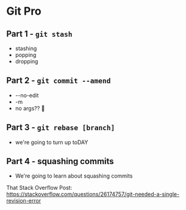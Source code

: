 # Git Pro

## Part 1 - `git stash`

- stashing
- popping
- dropping

## Part 2 - `git commit --amend`

- --no-edit
- -m
- no args?? 🥴

## Part 3 - `git rebase [branch]`

- we're going to turn up toDAY

## Part 4 - squashing commits

- We're going to learn about squashing commits

That Stack Overflow Post:
https://stackoverflow.com/questions/26174757/git-needed-a-single-revision-error
